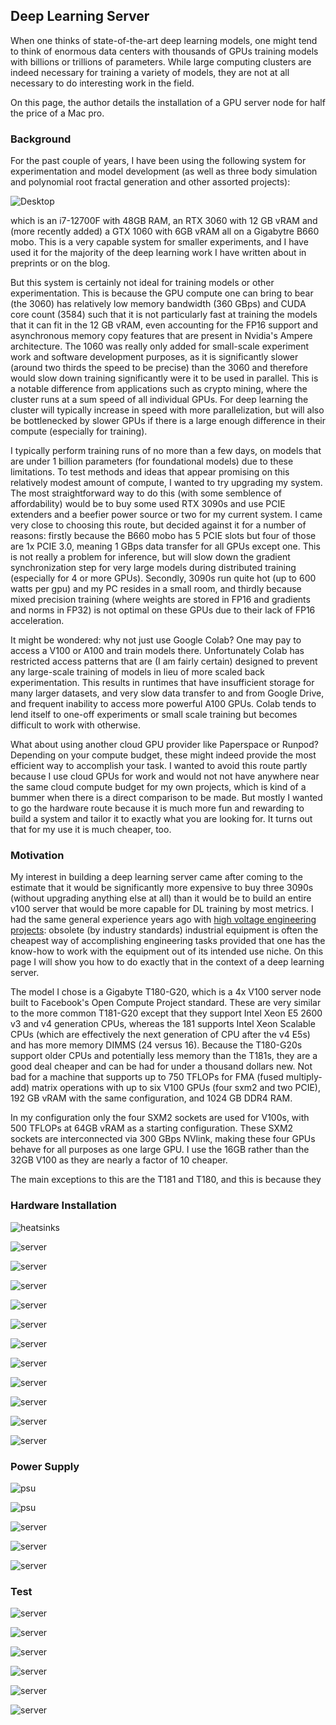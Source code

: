 ## Deep Learning Server

When one thinks of state-of-the-art deep learning models, one might tend to think of enormous data centers with thousands of GPUs training models with billions or trillions of parameters. While large computing clusters are indeed necessary for training a variety of models, they are not at all necessary to do interesting work in the field.

On this page, the author details the installation of a GPU server node for half the price of a Mac pro.

### Background

For the past couple of years, I have been using the following system for experimentation and model development (as well as three body simulation and polynomial root fractal generation and other assorted projects): 

![Desktop]({{https://blbadger.github.io}}/server_setup/desktop.jpg)

which is an i7-12700F with 48GB RAM, an RTX 3060 with 12 GB vRAM and (more recently added) a GTX 1060 with 6GB vRAM all on a Gigabytre B660 mobo. This is a very capable system for smaller experiments, and I have used it for the majority of the deep learning work I have written about in preprints or on the blog.

But this system is certainly not ideal for training models or other experimentation. This is because the GPU compute one can bring to bear (the 3060) has relatively low memory bandwidth (360 GBps) and CUDA core count (3584) such that it is not particularly fast at training the models that it can fit in the 12 GB vRAM, even accounting for the FP16 support and asynchronous memory copy features that are present in Nvidia's Ampere architecture. The 1060 was really only added for small-scale experiment work and software development purposes, as it is significantly slower (around two thirds the speed to be precise) than the 3060 and therefore would slow down training significantly were it to be used in parallel. This is a notable difference from applications such as crypto mining, where the cluster runs at a sum speed of all individual GPUs. For deep learning the cluster will typically increase in speed with more parallelization, but will also be bottlenecked by slower GPUs if there is a large enough difference in their compute (especially for training).

I typically perform training runs of no more than a few days, on models that are under 1 billion parameters (for foundational models) due to these limitations. To test methods and ideas that appear promising on this relatively modest amount of compute, I wanted to try upgrading my system. The most straightforward way to do this (with some semblence of affordability) would be to buy some used RTX 3090s and use PCIE extenders and a beefier power source or two for my current system. I came very close to choosing this route, but decided against it for a number of reasons: firstly because the B660 mobo has 5 PCIE slots but four of those are 1x PCIE 3.0, meaning 1 GBps data transfer for all GPUs except one. This is not really a problem for inference, but will slow down the gradient synchronization step for very large models during distributed training (especially for 4 or more GPUs). Secondly, 3090s run quite hot (up to 600 watts per gpu) and my PC resides in a small room, and thirdly because mixed precision training (where weights are stored in FP16 and gradients and norms in FP32) is not optimal on these GPUs due to their lack of FP16 acceleration.

It might be wondered: why not just use Google Colab? One may pay to access a V100 or A100 and train models there. Unfortunately Colab has restricted access patterns that are (I am fairly certain) designed to prevent any large-scale training of models in lieu of more scaled back experimentation. This results in runtimes that have insufficient storage for many larger datasets, and very slow data transfer to and from Google Drive, and frequent inability to access more powerful A100 GPUs. Colab tends to lend itself to one-off experiments or small scale training but becomes difficult to work with otherwise.

What about using another cloud GPU provider like Paperspace or Runpod? Depending on your compute budget, these might indeed provide the most efficient way to accomplish your task. I wanted to avoid this route partly because I use cloud GPUs for work and would not not have anywhere near the same cloud compute budget for my own projects, which is kind of a bummer when there is a direct comparison to be made. But mostly I wanted to go the hardware route because it is much more fun and rewarding to build a system and tailor it to exactly what you are looking for. It turns out that for my use it is much cheaper, too.

### Motivation

My interest in building a deep learning server came after coming to the estimate that it would be significantly more expensive to buy three 3090s (without upgrading anything else at all) than it would be to build an entire v100 server that would be more capable for DL training by most metrics. I had the same general experience years ago with [high voltage engineering projects](https://blbadger.github.io/#high-voltage): obsolete (by industry standards) industrial equipment is often the cheapest way of accomplishing engineering tasks provided that one has the know-how to work with the equipment out of its intended use niche. On this page I will show you how to do exactly that in the context of a deep learning server.

The model I chose is a Gigabyte T180-G20, which is a 4x V100 server node built to Facebook's Open Compute Project standard. These are very similar to the more common T181-G20 except that they support Intel Xeon E5 2600 v3 and v4 generation CPUs, whereas the 181 supports Intel Xeon Scalable CPUs (which are effectively the next generation of CPU after the v4 E5s) and has more memory DIMMS (24 versus 16). Because the T180-G20s support older CPUs and potentially less memory than the T181s, they are a good deal cheaper and can be had for under a thousand dollars new. Not bad for a machine that supports up to 750 TFLOPs for FMA (fused multiply-add) matrix operations with up to six V100 GPUs (four sxm2 and two PCIE), 192 GB vRAM with the same configuration, and 1024 GB DDR4 RAM. 

In my configuration only the four SXM2 sockets are used for V100s, with 500 TFLOPs at 64GB vRAM as a starting configuration. These SXM2 sockets are interconnected via 300 GBps NVlink, making these four GPUs behave for all purposes as one large GPU. I use the 16GB rather than the 32GB V100 as they are nearly a factor of 10 cheaper. 

The main exceptions to this are the T181 and T180, and this is because they 


### Hardware Installation

![heatsinks]({{https://blbadger.github.io}}/server_setup/boxed_heatsinks.jpg)

![server]({{https://blbadger.github.io}}/server_setup/server_lid.jpg)

![server]({{https://blbadger.github.io}}/server_setup/hard_drive_screws.jpg)

![server]({{https://blbadger.github.io}}/server_setup/cpu_heatsink.jpg)

![server]({{https://blbadger.github.io}}/server_setup/server_internals.jpg)

![server]({{https://blbadger.github.io}}/server_setup/gpu_lid.jpg)

![server]({{https://blbadger.github.io}}/server_setup/gpu_socket.jpg)

![server]({{https://blbadger.github.io}}/server_setup/gpu_presink.jpg)

![server]({{https://blbadger.github.io}}/server_setup/cpu_heatshink.jpg)

![server]({{https://blbadger.github.io}}/server_setup/gpu_heatsink.jpg)

![server]({{https://blbadger.github.io}}/server_setup/gpu_heatsink_install.png)

![server]({{https://blbadger.github.io}}/server_setup/installed_gpu.jpg)

### Power Supply

![psu]({{https://blbadger.github.io}}/server_setup/dell_psu.jpg)

![psu]({{https://blbadger.github.io}}/server_setup/psu_test.jpg)

![server]({{https://blbadger.github.io}}/server_setup/server_prepower.jpg)

![server]({{https://blbadger.github.io}}/server_setup/bus_terminals.jpg)

![server]({{https://blbadger.github.io}}/server_setup/test_psu.jpg)

### Test

![server]({{https://blbadger.github.io}}/server_setup/server_io.png)

![server]({{https://blbadger.github.io}}/server_setup/server_io_connected.jpg)

![server]({{https://blbadger.github.io}}/server_setup/server_post.jpg)

![server]({{https://blbadger.github.io}}/server_setup/server_bios.jpg)

![server]({{https://blbadger.github.io}}/server_setup/server_htop.jpg)

![server]({{https://blbadger.github.io}}/server_setup/server_nvidia-smi.jpg)














